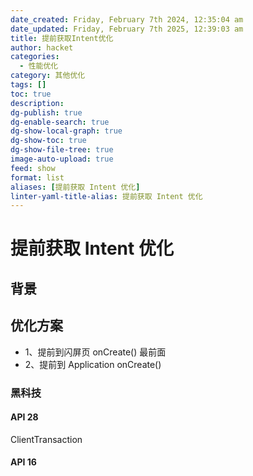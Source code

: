 ```yaml
---
date_created: Friday, February 7th 2024, 12:35:04 am
date_updated: Friday, February 7th 2025, 12:39:03 am
title: 提前获取Intent优化
author: hacket
categories:
  - 性能优化
category: 其他优化
tags: []
toc: true
description: 
dg-publish: true
dg-enable-search: true
dg-show-local-graph: true
dg-show-toc: true
dg-show-file-tree: true
image-auto-upload: true
feed: show
format: list
aliases: [提前获取 Intent 优化]
linter-yaml-title-alias: 提前获取 Intent 优化
---
```


# 提前获取 Intent 优化

## 背景

## 优化方案

- 1、提前到闪屏页 onCreate() 最前面
- 2、提前到 Application onCreate()

### 黑科技

#### API 28

ClientTransaction

#### API 16
